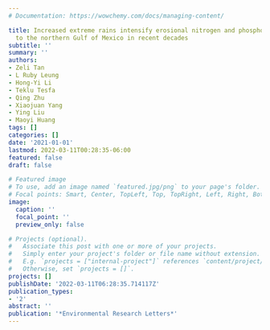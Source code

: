 ```yaml
---
# Documentation: https://wowchemy.com/docs/managing-content/

title: Increased extreme rains intensify erosional nitrogen and phosphorus fluxes
  to the northern Gulf of Mexico in recent decades
subtitle: ''
summary: ''
authors:
- Zeli Tan
- L Ruby Leung
- Hong-Yi Li
- Teklu Tesfa
- Qing Zhu
- Xiaojuan Yang
- Ying Liu
- Maoyi Huang
tags: []
categories: []
date: '2021-01-01'
lastmod: 2022-03-11T00:28:35-06:00
featured: false
draft: false

# Featured image
# To use, add an image named `featured.jpg/png` to your page's folder.
# Focal points: Smart, Center, TopLeft, Top, TopRight, Left, Right, BottomLeft, Bottom, BottomRight.
image:
  caption: ''
  focal_point: ''
  preview_only: false

# Projects (optional).
#   Associate this post with one or more of your projects.
#   Simply enter your project's folder or file name without extension.
#   E.g. `projects = ["internal-project"]` references `content/project/deep-learning/index.md`.
#   Otherwise, set `projects = []`.
projects: []
publishDate: '2022-03-11T06:28:35.714117Z'
publication_types:
- '2'
abstract: ''
publication: '*Environmental Research Letters*'
---
```


